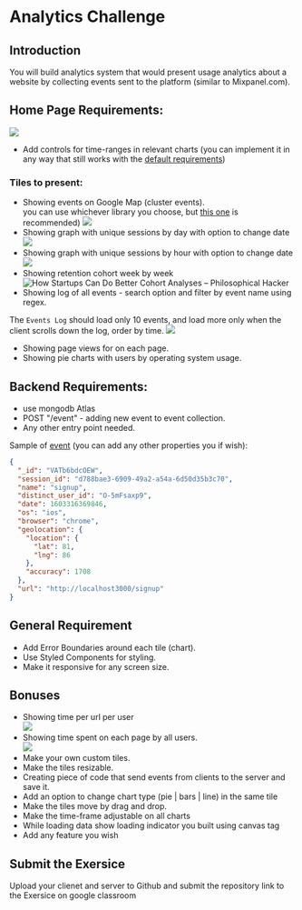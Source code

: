 # Analytics Challenge


## Introduction

You will build analytics system that would present usage analytics about a website by collecting events sent to the platform (similar to Mixpanel.com).

## Home Page Requirements:

![](https://i.imgur.com/gtPzvXP.jpg)

 - Add controls for time-ranges in relevant charts (you can implement it in any way that still works with the [default requirements](backend.md)) 
### Tiles to present:
 - Showing events on Google Map (cluster events).  
you can use whichever library you choose, but [this one](https://www.npmjs.com/package/@react-google-maps/api) is recommended) 
![](https://i.imgur.com/AOACrVj.png)
 - Showing graph with unique sessions by day with option to change date
![](https://i.imgur.com/EPPmDjq.png)
 - Showing graph with unique sessions by hour with option to change date
![](https://i.imgur.com/6gJ7e1k.png)
 - Showing retention cohort week by week
![How Startups Can Do Better Cohort Analyses – Philosophical Hacker](https://www.philosophicalhacker.com/images/cohort-analysis.png)
 - Showing log of all events - search option and filter by event name using regex. 
 
 The `Events Log` should load only 10 events, and load more only when the client scrolls down the log, order by time. 
![](https://i.imgur.com/hFlqDbG.png)
 - Showing page views for on each page.
 - Showing pie charts with users by operating system usage.

## Backend Requirements:
 - use mongodb Atlas
 - POST "/event" - adding new event to event collection.
 - Any other entry point needed.
	
  Sample of [event](client/src/models/event.ts) (you can add any other properties you if wish):
```json
{
  "_id": "VATb6bdcOEW", 
  "session_id": "d788bae3-6909-49a2-a54a-6d50d35b3c70",  
  "name": "signup",  
  "distinct_user_id": "O-5mFsaxp9",  
  "date": 1603316369846,  
  "os": "ios",  
  "browser": "chrome",  
  "geolocation": {  
    "location": {
      "lat": 81,
      "lng": 86
    },  
    "accuracy": 1708
  },  
  "url": "http://localhost3000/signup"
}  

```
## General Requirement
- Add Error Boundaries around each tile (chart).
- Use Styled Components for styling.
- Make it responsive for any screen size.

## Bonuses
  - Showing time per url per user  
  ![](https://i.imgur.com/FSQEHo7.png)
  - Showing time spent on each page by all users.  
  ![](https://i.imgur.com/RFx8GFw.png)
  - Make your own custom tiles.
  - Make the tiles resizable.
  - Creating piece of code that send events from clients to the server and save it.
  - Add an option to change chart type (pie | bars | line) in the same tile 
  - Make the tiles move by drag and drop.
  - Make the time-frame adjustable on all charts
  - While loading data show loading indicator you built using canvas tag
  - Add any feature you wish

## Submit the Exersice
Upload your clienet and server to Github and submit the repository link to the Exersice on google classroom
